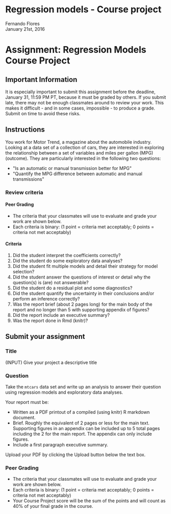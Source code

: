 # Regression models - Course project
Fernando Flores  
January 21st, 2016  


# Assignment: Regression Models Course Project

## Important Information

It is especially important to submit this assignment before the deadline, January 31, 11:59 PM PT, because it must be graded by others. If you submit late, there may not be enough classmates around to review your work. This makes it difficult - and in some cases, impossible - to produce a grade. Submit on time to avoid these risks.

## Instructions

You work for Motor Trend, a magazine about the automobile industry. Looking at a data set of a collection of cars, they are interested in exploring the relationship between a set of variables and miles per gallon (MPG) (outcome). They are particularly interested in the following two questions:

- "Is an automatic or manual transmission better for MPG"
- "Quantify the MPG difference between automatic and manual transmissions"

### Review criteria

#### Peer Grading

- The criteria that your classmates will use to evaluate and grade your work are shown below.
- Each criteria is binary: (1 point = criteria met acceptably; 0 points = criteria not met acceptably)

#### Criteria

1. Did the student interpret the coefficients correctly?
2. Did the student do some exploratory data analyses?
3. Did the student fit multiple models and detail their strategy for model selection?
4. Did the student answer the questions of interest or detail why the question(s) is (are) not answerable?
5. Did the student do a residual plot and some diagnostics?
6. Did the student quantify the uncertainty in their conclusions and/or perform an inference correctly?
7. Was the report brief (about 2 pages long) for the main body of the report and no longer than 5 with supporting appendix of figures?
8. Did the report include an executive summary?
9. Was the report done in Rmd (knitr)?


## Submit your assignment

### Title

(INPUT) Give your project a descriptive title

### Question

Take the `mtcars` data set and write up an analysis to answer their question using regression models and exploratory data analyses.

Your report must be:

- Written as a PDF printout of a compiled (using knitr) R markdown document.
- Brief. Roughly the equivalent of 2 pages or less for the main text. Supporting figures in an appendix can be included up to 5 total pages including the 2 for the main report. The appendix can only include figures.
- Include a first paragraph executive summary.

Upload your PDF by clicking the Upload button below the text box.

### Peer Grading

- The criteria that your classmates will use to evaluate and grade your work are shown below.
- Each criteria is binary: (1 point = criteria met acceptably; 0 points = criteria not met acceptably)
- Your Course Project score will be the sum of the points and will count as 40% of your final grade in the course.
